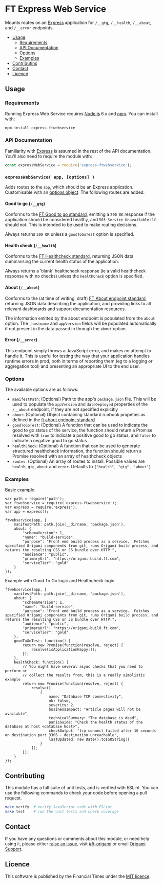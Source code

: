 
FT Express Web Service
======================

Mounts routes on an [Express] application for `/__gtg`, `/__health`, `/__about`, and `/__error` endpoints.

  - [Usage](#usage)
    - [Requirements](#requirements)
    - [API Documentation](#api-documentation)
    - [Options](#options)
    - [Examples](#examples)
  - [Contributing](#contributing)
  - [Contact](#contact)
  - [Licence](#licence)


Usage
-----

### Requirements

Running Express Web Service requires [Node.js] 6.x and [npm]. You can install with:

```sh
npm install express-ftwebservice
```

### API Documentation

Familiarity with [Express] is assumed in the rest of the API documentation. You'll also need to require the module with:

```js
const expressWebService = require('express-ftwebservice');
```

### `expressWebService( app, [options] )`

Adds routes to the `app`, which should be an Express application. Customisable with an [options object](#options). The following routes are added:

#### Good to go (`/__gtg`)

Conforms to the [FT Good to go standard], emitting a `200 OK` response if the application should be considered healthy, and `503 Service Unavailable` if it should not. This is intended to be used to make routing decisions.

Always returns `200 OK` unless a `goodToGoTest` option is specified.

#### Health check (`/__health`)

Conforms to the [FT Healthcheck standard], returning JSON data summarising the current health status of the application.

Always returns a 'blank' healthcheck response (ie a valid healthcheck response with no checks) unless the `healthCheck` option is specified.

#### About (`/__about`)

Conforms to the (at time of writing, draft) [FT About endpoint standard], returning JSON data describing the application, and providing links to all relevant dashboards and support documentation resources.

The information emitted by the about endpoint is populated from the `about` option.  The `_hostname` and `appVersion` fields will be populated automatically if not present in the data passed in through the `about` option.

#### Error (`/__error`)

This endpoint simply throws a JavaScript error, and makes no attempt to handle it. This is useful for testing the way that your application handles runtime errors in prod, both in terms of reporting them (eg to a logging or aggregation tool) and presenting an appropriate UI to the end user.

### Options

The available options are as follows:

  - `manifestPath`: (Optional) Path to the app's `package.json` file. This will be used to populate the `appVersion` and `dateDeployed` properties of the `/__about` endpoint, if they are not specified explicitly
  - `about`: (Optional) Object containing standard runbook propeties as defined in the [ft about endpoint standard]
  - `goodToGoTest`: (Optional) A function that can be used to indicate the good to go status of the service, the function should return a Promise resolved with `true` to indicate a positive good to go status, and `false` to indicate a negative good to go status
  - `healthCheck`: (Optional) A function that can be used to generate structured healthcheck information, the function should return a Promise resolved with an array of healthcheck objects
  - `routes`: (Optional) An array of routes to install.  Possible values are `health`, `gtg`, `about` and `error`.  Defaults to `["health", "gtg", "about"]`

### Examples

Basic example:

```JS
var path = require('path');
var ftwebservice = require('express-ftwebservice');
var express = require('express');
var app = express();

ftwebservice(app, {
	manifestPath: path.join(__dirname, 'package.json'),
	about: {
		"schemaVersion": 1,
		"name": "build-service",
		"purpose": "Front end build process as a service.  Fetches specified Origami components from git, runs Origami build process, and returns the resulting CSS or JS bundle over HTTP.",
		"audience": "public",
		"primaryUrl": "https://origami-build.ft.com",
		"serviceTier": "gold"
	}
});
```

Example with Good To Go logic and Healthcheck logic:

```JS
ftwebservice(app, {
	manifestPath: path.join(__dirname, 'package.json'),
	about: {
		"schemaVersion": 1,
		"name": "build-service",
		"purpose": "Front end build process as a service.  Fetches specified Origami components from git, runs Origami build process, and returns the resulting CSS or JS bundle over HTTP.",
		"audience": "public",
		"primaryUrl": "https://origami-build.ft.com",
		"serviceTier": "gold"
	},
	goodToGoTest: function() {
		return new Promise(function(resolve, reject) {
			resolve(isApplicationHappy());
		});
	},
	healthCheck: function() {
		// You might have several async checks that you need to perform or
		// collect the results from, this is a really simplistic example
		return new Promise(function(resolve, reject) {
			resolve([
				{
					name: "Database TCP connectivity",
					ok: false,
					severity: 2,
					businessImpact: "Article pages will not be available",
					technicalSummary: "The database is dead",
					panicGuide: "Check the health status of the database at host <database host>",
					checkOutput: "tcp connect failed after 10 seconds on destination port 3306 - destination unreachable",
					lastUpdated: new Date().toISOString()
				}
			]);
		});
	}
});
```


Contributing
------------

This module has a full suite of unit tests, and is verified with ESLint. You can use the following commands to check your code before opening a pull request.

```sh
make verify  # verify JavaScript code with ESLint
make test    # run the unit tests and check coverage
```


Contact
-------

If you have any questions or comments about this module, or need help using it, please either [raise an issue][issues], visit [#ft-origami] or email [Origami Support].


Licence
-------

This software is published by the Financial Times under the [MIT licence][license].



[#ft-origami]: https://financialtimes.slack.com/messages/ft-origami/
[express]: http://expressjs.com/
[ft about endpoint standard]: https://docs.google.com/document/d/1B80a0nAI8L1cuIlSEai4Zuztq7Lef0ytxJYNFCjG7Ko/edit
[ft good to go standard]: https://docs.google.com/document/d/11paOrAIl9eIOqUEERc9XMaaL3zouJDdkmb-gExYFnw0/edit
[ft healthcheck standard]: https://docs.google.com/document/d/18hefJjImF5IFp9WvPAm9Iq5_GmWzI9ahlKSzShpQl1s/edit
[issues]: https://github.com/Financial-Times/express-web-service/issues
[license]: http://opensource.org/licenses/MIT
[node.js]: https://nodejs.org/
[npm]: https://www.npmjs.com/
[origami support]: mailto:origami-support@ft.com
